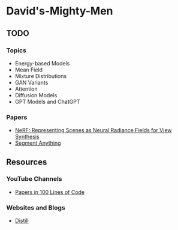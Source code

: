 # David's-Mighty-Men

## TODO
### Topics
- Energy-based Models
- Mean Field
- Mixture Distributions
- GAN Variants
- Attention
- Diffusion Models
- GPT Models and ChatGPT

### Papers
- [NeRF: Representing Scenes as Neural Radiance Fields for View Synthesis](https://arxiv.org/abs/2003.08934)
- [Segment Anything](https://arxiv.org/abs/2304.02643)

## Resources

### YouTube Channels
- [Papers in 100 Lines of Code](https://www.youtube.com/@papersin100linesofcode)

### Websites and Blogs
- [Distill](https://distill.pub/)
